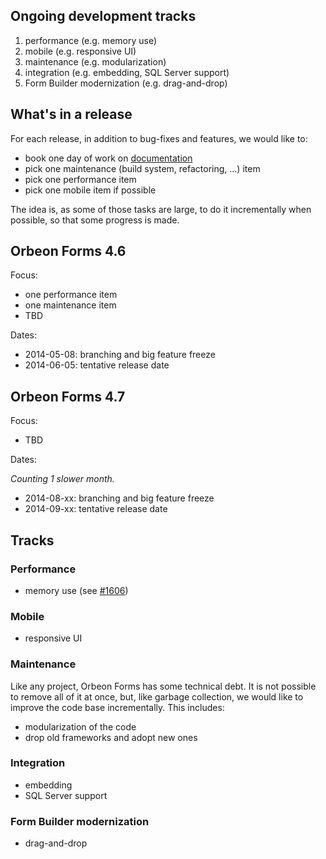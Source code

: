 ## Ongoing development tracks

1. performance (e.g. memory use)
1. mobile (e.g. responsive UI)
1. maintenance (e.g. modularization)
1. integration (e.g. embedding, SQL Server support)
1. Form Builder modernization (e.g. drag-and-drop)

## What's in a release

For each release, in addition to bug-fixes and features, we would like to:

- book one day of work on [documentation](https://github.com/orbeon/orbeon-forms/issues?direction=desc&labels=Doc&milestone=&page=1&sort=updated&state=open)
- pick one maintenance (build system, refactoring, …) item
- pick one performance item
- pick one mobile item if possible

The idea is, as some of those tasks are large, to do it incrementally when possible, so that some progress is made.

## Orbeon Forms 4.6

Focus:

- one performance item
- one maintenance item
- TBD

Dates:

- 2014-05-08: branching and big feature freeze
- 2014-06-05: tentative release date

## Orbeon Forms 4.7

Focus:

- TBD

Dates:

*Counting 1 slower month.*

- 2014-08-xx: branching and big feature freeze
- 2014-09-xx: tentative release date

## Tracks

### Performance

- memory use (see [#1606](https://github.com/orbeon/orbeon-forms/issues/1606))

### Mobile

- responsive UI

### Maintenance

Like any project, Orbeon Forms has some technical debt. It is not possible to remove all of it at once, but, like garbage collection, we would like to improve the code base incrementally. This includes:

- modularization of the code
- drop old frameworks and adopt new ones

### Integration

- embedding
- SQL Server support

### Form Builder modernization

- drag-and-drop
